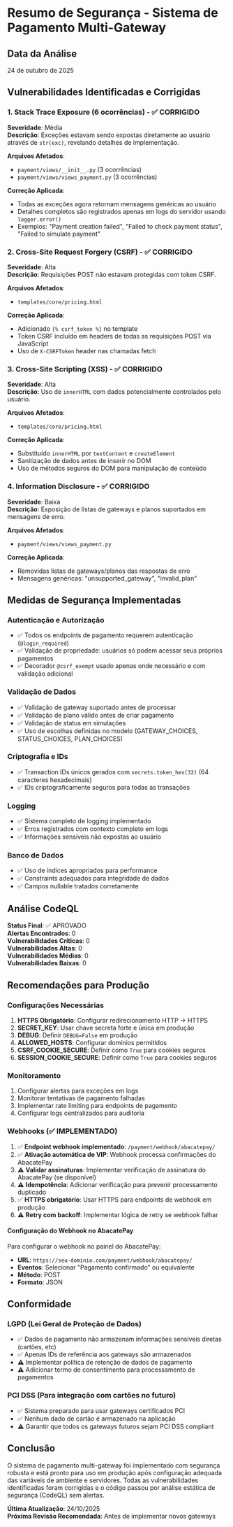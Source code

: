 # Resumo de Segurança - Sistema de Pagamento Multi-Gateway

## Data da Análise
24 de outubro de 2025

## Vulnerabilidades Identificadas e Corrigidas

### 1. Stack Trace Exposure (6 ocorrências) - ✅ CORRIGIDO
**Severidade**: Média  
**Descrição**: Exceções estavam sendo expostas diretamente ao usuário através de `str(exc)`, revelando detalhes de implementação.

**Arquivos Afetados**:
- `payment/views/__init__.py` (3 ocorrências)
- `payment/views/views_payment.py` (3 ocorrências)

**Correção Aplicada**:
- Todas as exceções agora retornam mensagens genéricas ao usuário
- Detalhes completos são registrados apenas em logs do servidor usando `logger.error()`
- Exemplos: "Payment creation failed", "Failed to check payment status", "Failed to simulate payment"

### 2. Cross-Site Request Forgery (CSRF) - ✅ CORRIGIDO
**Severidade**: Alta  
**Descrição**: Requisições POST não estavam protegidas com token CSRF.

**Arquivos Afetados**:
- `templates/core/pricing.html`

**Correção Aplicada**:
- Adicionado `{% csrf_token %}` no template
- Token CSRF incluído em headers de todas as requisições POST via JavaScript
- Uso de `X-CSRFToken` header nas chamadas fetch

### 3. Cross-Site Scripting (XSS) - ✅ CORRIGIDO
**Severidade**: Alta  
**Descrição**: Uso de `innerHTML` com dados potencialmente controlados pelo usuário.

**Arquivos Afetados**:
- `templates/core/pricing.html`

**Correção Aplicada**:
- Substituído `innerHTML` por `textContent` e `createElement`
- Sanitização de dados antes de inserir no DOM
- Uso de métodos seguros do DOM para manipulação de conteúdo

### 4. Information Disclosure - ✅ CORRIGIDO
**Severidade**: Baixa  
**Descrição**: Exposição de listas de gateways e planos suportados em mensagens de erro.

**Arquivos Afetados**:
- `payment/views/views_payment.py`

**Correção Aplicada**:
- Removidas listas de gateways/planos das respostas de erro
- Mensagens genéricas: "unsupported_gateway", "invalid_plan"

## Medidas de Segurança Implementadas

### Autenticação e Autorização
- ✅ Todos os endpoints de pagamento requerem autenticação (`@login_required`)
- ✅ Validação de propriedade: usuários só podem acessar seus próprios pagamentos
- ✅ Decorador `@csrf_exempt` usado apenas onde necessário e com validação adicional

### Validação de Dados
- ✅ Validação de gateway suportado antes de processar
- ✅ Validação de plano válido antes de criar pagamento
- ✅ Validação de status em simulações
- ✅ Uso de escolhas definidas no modelo (GATEWAY_CHOICES, STATUS_CHOICES, PLAN_CHOICES)

### Criptografia e IDs
- ✅ Transaction IDs únicos gerados com `secrets.token_hex(32)` (64 caracteres hexadecimais)
- ✅ IDs criptograficamente seguros para todas as transações

### Logging
- ✅ Sistema completo de logging implementado
- ✅ Erros registrados com contexto completo em logs
- ✅ Informações sensíveis não expostas ao usuário

### Banco de Dados
- ✅ Uso de índices apropriados para performance
- ✅ Constraints adequados para integridade de dados
- ✅ Campos nullable tratados corretamente

## Análise CodeQL

**Status Final**: ✅ APROVADO  
**Alertas Encontrados**: 0  
**Vulnerabilidades Críticas**: 0  
**Vulnerabilidades Altas**: 0  
**Vulnerabilidades Médias**: 0  
**Vulnerabilidades Baixas**: 0

## Recomendações para Produção

### Configurações Necessárias
1. **HTTPS Obrigatório**: Configurar redirecionamento HTTP → HTTPS
2. **SECRET_KEY**: Usar chave secreta forte e única em produção
3. **DEBUG**: Definir `DEBUG=False` em produção
4. **ALLOWED_HOSTS**: Configurar domínios permitidos
5. **CSRF_COOKIE_SECURE**: Definir como `True` para cookies seguros
6. **SESSION_COOKIE_SECURE**: Definir como `True` para cookies seguros

### Monitoramento
1. Configurar alertas para exceções em logs
2. Monitorar tentativas de pagamento falhadas
3. Implementar rate limiting para endpoints de pagamento
4. Configurar logs centralizados para auditoria

### Webhooks (✅ IMPLEMENTADO)
1. ✅ **Endpoint webhook implementado**: `/payment/webhook/abacatepay/`
2. ✅ **Ativação automática de VIP**: Webhook processa confirmações do AbacatePay
3. ⚠️ **Validar assinaturas**: Implementar verificação de assinatura do AbacatePay (se disponível)
4. ⚠️ **Idempotência**: Adicionar verificação para prevenir processamento duplicado
5. ✅ **HTTPS obrigatório**: Usar HTTPS para endpoints de webhook em produção
6. ⚠️ **Retry com backoff**: Implementar lógica de retry se webhook falhar

#### Configuração do Webhook no AbacatePay
Para configurar o webhook no painel do AbacatePay:
- **URL**: `https://seu-dominio.com/payment/webhook/abacatepay/`
- **Eventos**: Selecionar "Pagamento confirmado" ou equivalente
- **Método**: POST
- **Formato**: JSON

## Conformidade

### LGPD (Lei Geral de Proteção de Dados)
- ✅ Dados de pagamento não armazenam informações sensíveis diretas (cartões, etc)
- ✅ Apenas IDs de referência aos gateways são armazenados
- ⚠️ Implementar política de retenção de dados de pagamento
- ⚠️ Adicionar termo de consentimento para processamento de pagamentos

### PCI DSS (Para integração com cartões no futuro)
- ✅ Sistema preparado para usar gateways certificados PCI
- ✅ Nenhum dado de cartão é armazenado na aplicação
- ⚠️ Garantir que todos os gateways futuros sejam PCI DSS compliant

## Conclusão

O sistema de pagamento multi-gateway foi implementado com segurança robusta e está pronto para uso em produção após configuração adequada das variáveis de ambiente e servidores. Todas as vulnerabilidades identificadas foram corrigidas e o código passou por análise estática de segurança (CodeQL) sem alertas.

**Última Atualização**: 24/10/2025  
**Próxima Revisão Recomendada**: Antes de implementar novos gateways
